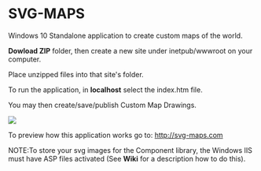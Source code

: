 # SVG-MAPS
Windows 10 Standalone application to create custom maps of the world.

**Dowload ZIP** folder, then create a new site under inetpub/wwwroot on your computer.

Place unzipped files into that site's folder.

To run the application, in **localhost** select the index.htm file. 

You may then create/save/publish Custom Map Drawings.

![](http://svg-maps.com/Images/introMap.png)

To preview how this application works go to: http://svg-maps.com

NOTE:To store your svg images for the Component library, the Windows IIS must have 
ASP files activated (See **Wiki** for a description how to do this).
